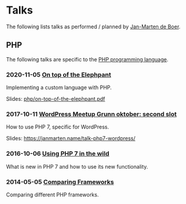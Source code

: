# Talks

The following lists talks as performed / planned by [Jan-Marten de Boer](https://janmarten.name).

## PHP

The following talks are specific to the [PHP programming language](https://www.php.net/).

### 2020-11-05 [On top of the Elephpant](https://www.meetup.com/GroningenPHP/events/jhvhqrybcpbhb/)

Implementing a custom language with PHP.

Slides: [php/on-top-of-the-elephpant.pdf](php/on-top-of-the-elephpant.pdf)

### 2017-10-11 [WordPress Meetup Grunn oktober: second slot](https://www.meetup.com/WordPress-Meetup-Grunn/events/242766306/?_xtd=gatlbWFpbF9jbGlja9oAJGQ4MjM5ZGNkLTAwNWYtNDJkOC05Y2I5LTE1M2E2ZjZhOTE1MA)

How to use PHP 7, specific for WordPress.

Slides: https://janmarten.name/talk-php7-wordpress/

### 2016-10-06 [Using PHP 7 in the wild](https://www.meetup.com/GroningenPHP/events/231992564/)

What is new in PHP 7 and how to use its new functionality.

### 2014-05-05 [Comparing Frameworks](https://www.meetup.com/GroningenPHP/events/185477132/)

Comparing different PHP frameworks.
